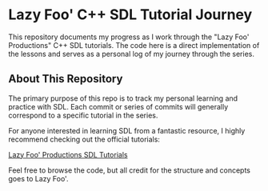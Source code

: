 # Lazy Foo' C++ SDL Tutorial Journey
This repository documents my progress as I work through the "Lazy Foo' Productions" C++ SDL tutorials. The code here is a direct implementation of the lessons and serves as a personal log of my journey through the series.

## About This Repository
The primary purpose of this repo is to track my personal learning and practice with SDL. Each commit or series of commits will generally correspond to a specific tutorial in the series.

For anyone interested in learning SDL from a fantastic resource, I highly recommend checking out the official tutorials:

[Lazy Foo' Productions SDL Tutorials](https://lazyfoo.net/tutorials/SDL/index.php)

Feel free to browse the code, but all credit for the structure and concepts goes to Lazy Foo'.
